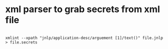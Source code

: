 

# xml parser to grab secrets from xml file

  

~~~~

xmlint --xpath "jnlp/application-desc/arguement [1]/text()" file.jnlp > file.secrets

~~~~